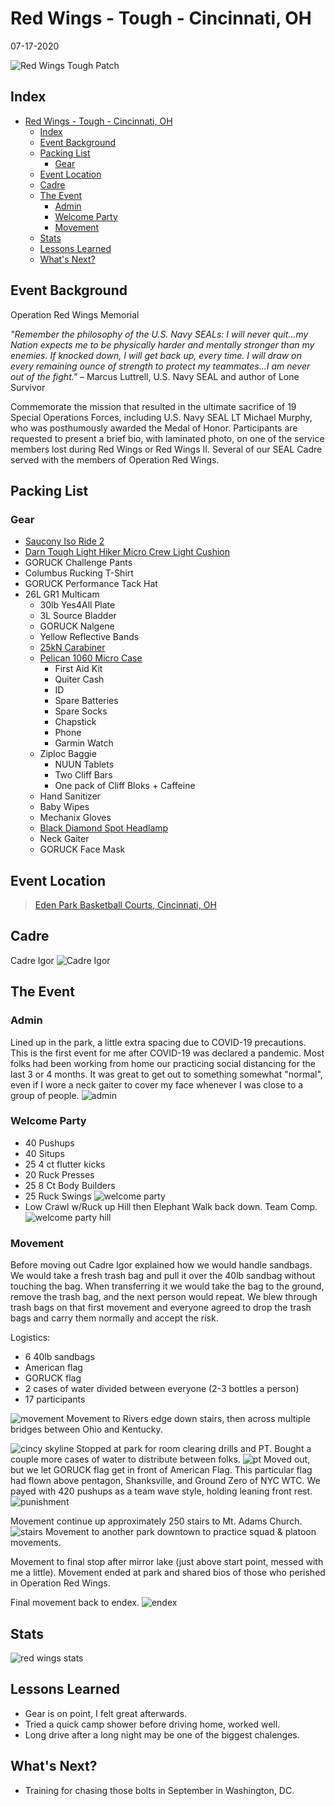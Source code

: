 # Red Wings - Tough - Cincinnati, OH
07-17-2020

![Red Wings Tough Patch](redWingsPatch.webp "Red Wings Tough Patch")
## Index
- [Red Wings - Tough - Cincinnati, OH](#red-wings---tough---cincinnati-oh)
  - [Index](#index)
  - [Event Background](#event-background)
  - [Packing List](#packing-list)
    - [Gear](#gear)
  - [Event Location](#event-location)
  - [Cadre](#cadre)
  - [The Event](#the-event)
    - [Admin](#admin)
    - [Welcome Party](#welcome-party)
    - [Movement](#movement)
  - [Stats](#stats)
  - [Lessons Learned](#lessons-learned)
  - [What's Next?](#whats-next)

## Event Background
Operation Red Wings Memorial

*"Remember the philosophy of the U.S. Navy SEALs: I will never quit...my Nation expects me to be physically harder and mentally stronger than my enemies. If knocked down, I will get back up, every time. I will draw on every remaining ounce of strength to protect my teammates...I am never out of the fight."*
– Marcus Luttrell, U.S. Navy SEAL and author of Lone Survivor

Commemorate the mission that resulted in the ultimate sacrifice of 19 Special Operations Forces, including U.S. Navy SEAL LT Michael Murphy, who was posthumously awarded the Medal of Honor. Participants are requested to present a brief bio, with laminated photo, on one of the service members lost during Red Wings or Red Wings II. Several of our SEAL Cadre served with the members of Operation Red Wings. 

## Packing List
### Gear
* [Saucony Iso Ride 2](https://www.saucony.com/en/ride-iso-2/39110M.html#)
* [Darn Tough Light Hiker Micro Crew Light Cushion ](https://darntough.com/products/fw19-mens-light-hiker-micro-crew-light-cushion?variant=28842606428213)
* GORUCK Challenge Pants
* Columbus Rucking T-Shirt
* GORUCK Performance Tack Hat
* 26L GR1 Multicam
  * 30lb Yes4All Plate
  * 3L Source Bladder
  * GORUCK Nalgene 
  * Yellow Reflective Bands
  * [25kN Carabiner](https://www.amazon.com/gp/product/B073XS2KLJ/ref=ppx_yo_dt_b_search_asin_title?ie=UTF8&psc=1)
  * [Pelican 1060 Micro Case](https://www.amazon.com/gp/product/B0029Q7A1K/ref=ppx_yo_dt_b_asin_title_o00_s00?ie=UTF8&psc=1)
    * First Aid Kit
    * Quiter Cash
    * ID
    * Spare Batteries
    * Spare Socks
    * Chapstick
    * Phone
    * Garmin Watch
  * Ziploc Baggie
    * NUUN Tablets
    * Two Cliff Bars
    * One pack of Cliff Bloks + Caffeine
  * Hand Sanitizer
  * Baby Wipes
  * Mechanix Gloves
  * [Black Diamond Spot Headlamp](https://www.amazon.com/Black-Diamond-Spot-Headlamp-Size/dp/B06W54SBSL/ref=sr_1_4?dchild=1&keywords=black+diamond+headlamp+spot&qid=1578773865&sr=8-4)
  * Neck Gaiter
  * GORUCK Face Mask

## Event Location
>[Eden Park Basketball Courts, Cincinnati, OH](https://goo.gl/maps/TdEkGsqDtbiHBf1S8)

## Cadre
Cadre Igor
![Cadre Igor](../../images/cadre/igor.jpg)

## The Event

### Admin

Lined up in the park, a little extra spacing due to COVID-19 precautions. This is the first event for me after COVID-19 was declared a pandemic. Most folks had been working from home our practicing social distancing for the last 3 or 4 months. It was great to get out to something somewhat "normal", even if I wore a neck gaiter to cover my face whenever I was close to a group of people.
![admin](admin.jpg)

### Welcome Party
* 40 Pushups
* 40 Situps
* 25 4 ct flutter kicks
* 20 Ruck Presses
* 25 8 Ct Body Builders
* 25 Ruck Swings
![welcome party](welcome-party.jpg)
* Low Crawl w/Ruck up Hill then Elephant Walk back down. Team Comp.
![welcome party hill](welcome-party-hill.jpg)

### Movement

Before moving out Cadre Igor explained how we would handle sandbags. We would take a fresh trash bag and pull it over the 40lb sandbag without touching the bag. When transferring it we would take the bag to the ground, remove the trash bag, and the next person would repeat. We blew through trash bags on that first movement and everyone agreed to drop the trash bags and carry them normally and accept the risk. 

Logistics:
* 6 40lb sandbags
* American flag
* GORUCK flag
* 2 cases of water divided between everyone (2-3 bottles a person)
* 17 participants

![movement](movement.jpg)
Movement to Rivers edge down stairs, then across multiple bridges between Ohio and Kentucky.

![cincy skyline](cincy-skyline.jpg)
Stopped at park for room clearing drills and PT. Bought a couple more cases of water to distribute between folks.
![pt](pt.jpg)
Moved out, but we let GORUCK flag get in front of American Flag. This particular flag had flown above pentagon, Shanksville, and Ground Zero of NYC WTC. We payed with 420 pushups as a team wave style, holding leaning front rest.
![punishment](punishment.jpg)

Movement continue up approximately 250 stairs to Mt. Adams Church.
![stairs](stairs.jpg)
Movement to another park downtown to practice squad & platoon movements.

Movement to final stop after mirror lake (just above start point, messed with me a little). Movement ended at park and shared bios of those who perished in Operation Red Wings.

Final movement back to endex.
![endex](endex.jpg)

## Stats
![red wings stats](redWingStats.jpg)

## Lessons Learned
* Gear is on point, I felt great afterwards.
* Tried a quick camp shower before driving home, worked well.
* Long drive after a long night may be one of the biggest chalenges.

## What's Next?
* Training for chasing those bolts in September in Washington, DC.
